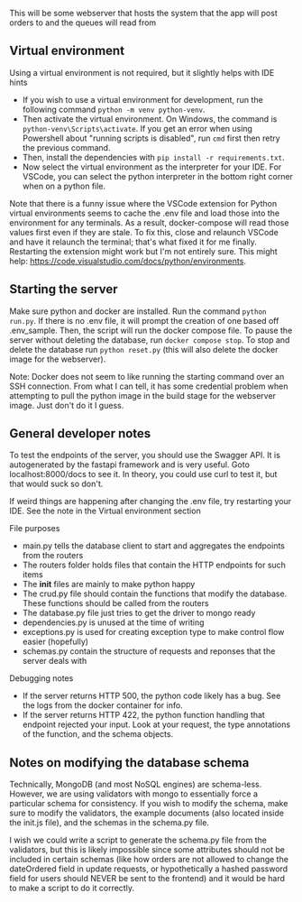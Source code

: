 This will be some webserver that hosts the system that the app will post orders to and the queues will read from

## Virtual environment
Using a virtual environment is not required, but it slightly helps with IDE hints

- If you wish to use a virtual environment for development, run the following command `python -m venv python-venv`.
- Then activate the virtual environment. On Windows, the command is `python-venv\Scripts\activate`. If you get an error when using Powershell about "running scripts is disabled", run `cmd` first then retry the previous command.
- Then, install the dependencies with `pip install -r requirements.txt`.
- Now select the virtual environment as the interpreter for your IDE. For VSCode, you can select the python interpreter in the bottom right corner when on a python file.

Note that there is a funny issue where the VSCode extension for Python virtual environments seems to cache the .env file and load those into the environment for any terminals. As a result, docker-compose will read those values first even if they are stale. To fix this, close and relaunch VSCode and have it relaunch the terminal; that's what fixed it for me finally. Restarting the extension might work but I'm not entirely sure. This might help: https://code.visualstudio.com/docs/python/environments.

## Starting the server

Make sure python and docker are installed. Run the command `python run.py`. If there is no .env file, it will prompt the creation of one based off .env_sample. Then, the script will run the docker compose file. To pause the server without deleting the database, run `docker compose stop`. To stop and delete the database run `python reset.py` (this will also delete the docker image for the webserver).

Note: Docker does not seem to like running the starting command over an SSH connection. From what I can tell, it has some credential problem when attempting to pull the python image in the build stage for the webserver image. Just don't do it I guess.

## General developer notes

To test the endpoints of the server, you should use the Swagger API. It is autogenerated by the fastapi framework and is very useful. Goto localhost:8000/docs to see it. In theory, you could use curl to test it, but that would suck so don't.

If weird things are happening after changing the .env file, try restarting your IDE. See the note in the Virtual environment section

File purposes
- main.py tells the database client to start and aggregates the endpoints from the routers
- The routers folder holds files that contain the HTTP endpoints for such items
- The __init__ files are mainly to make python happy
- The crud.py file should contain the functions that modify the database. These functions should be called from the routers
- The database.py file just tries to get the driver to mongo ready
- dependencies.py is unused at the time of writing
- exceptions.py is used for creating exception type to make control flow easier (hopefully)
- schemas.py contain the structure of requests and reponses that the server deals with

Debugging notes
- If the server returns HTTP 500, the python code likely has a bug. See the logs from the docker container for info.
- If the server returns HTTP 422, the python function handling that endpoint rejected your input. Look at your request, the type annotations of the function, and the schema objects.

## Notes on modifying the database schema

Technically, MongoDB (and most NoSQL engines) are schema-less. However, we are using validators with mongo to essentially force a particular schema for consistency.
If you wish to modify the schema, make sure to modify the validators, the example documents (also located inside the init.js file), and the schemas in the schema.py file.

I wish we could write a script to generate the schema.py file from the validators, but this is likely impossible since some attributes should not be included in certain schemas (like how orders are not allowed to change the dateOrdered field in update requests, or hypothetically a hashed password field for users should NEVER be sent to the frontend) and it would be hard to make a script to do it correctly.
